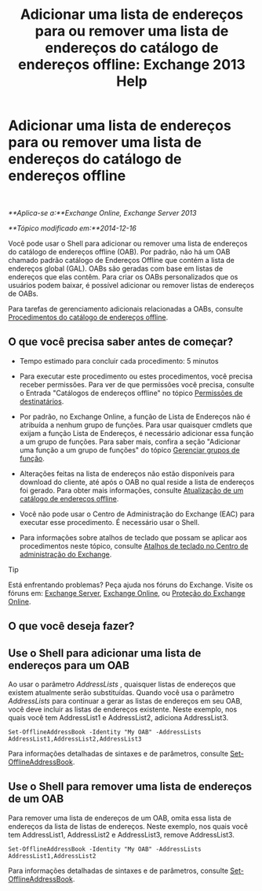 ﻿---
title: 'Adicionar uma lista de endereços para ou remover uma lista de endereços do catálogo de endereços offline: Exchange 2013 Help'
TOCTitle: Adicionar uma lista de endereços para ou remover uma lista de endereços do catálogo de endereços offline
ms:assetid: 86bd5651-ad41-4516-bf23-6579f4e4da03
ms:mtpsurl: https://technet.microsoft.com/pt-br/library/Bb123563(v=EXCHG.150)
ms:contentKeyID: 50486076
ms.date: 05/22/2018
mtps_version: v=EXCHG.150
ms.translationtype: MT
---

# Adicionar uma lista de endereços para ou remover uma lista de endereços do catálogo de endereços offline

 

_**Aplica-se a:**Exchange Online, Exchange Server 2013_

_**Tópico modificado em:**2014-12-16_

Você pode usar o Shell para adicionar ou remover uma lista de endereços do catálogo de endereços offline (OAB). Por padrão, não há um OAB chamado padrão catálogo de Endereços Offline que contém a lista de endereços global (GAL). OABs são geradas com base em listas de endereços que elas contêm. Para criar os OABs personalizados que os usuários podem baixar, é possível adicionar ou remover listas de endereços de OABs.

Para tarefas de gerenciamento adicionais relacionadas a OABs, consulte [Procedimentos do catálogo de endereços offline](offline-address-book-procedures-exchange-2013-help.md).

## O que você precisa saber antes de começar?

  - Tempo estimado para concluir cada procedimento: 5 minutos

  - Para executar este procedimento ou estes procedimentos, você precisa receber permissões. Para ver de que permissões você precisa, consulte o Entrada "Catálogos de endereços offline" no tópico [Permissões de destinatários](recipients-permissions-exchange-2013-help.md).

  - Por padrão, no Exchange Online, a função de Lista de Endereços não é atribuída a nenhum grupo de funções. Para usar quaisquer cmdlets que exijam a função Lista de Endereços, é necessário adicionar essa função a um grupo de funções. Para saber mais, confira a seção "Adicionar uma função a um grupo de funções" do tópico [Gerenciar grupos de função](manage-role-groups-exchange-2013-help.md).

  - Alterações feitas na lista de endereços não estão disponíveis para download do cliente, até após o OAB no qual reside a lista de endereços foi gerado. Para obter mais informações, consulte [Atualização de um catálogo de endereços offline](update-an-offline-address-book-exchange-2013-help.md).

  - Você não pode usar o Centro de Administração do Exchange (EAC) para executar esse procedimento. É necessário usar o Shell.

  - Para informações sobre atalhos de teclado que possam se aplicar aos procedimentos neste tópico, consulte [Atalhos de teclado no Centro de administração do Exchange](keyboard-shortcuts-in-the-exchange-admin-center-exchange-online-protection-help.md).


> [!TIP]
> Está enfrentando problemas? Peça ajuda nos fóruns do Exchange. Visite os fóruns em: <A href="https://go.microsoft.com/fwlink/p/?linkid=60612">Exchange Server</A>, <A href="https://go.microsoft.com/fwlink/p/?linkid=267542">Exchange Online</A>, ou <A href="https://go.microsoft.com/fwlink/p/?linkid=285351">Proteção do Exchange Online</A>.



## O que você deseja fazer?

## Use o Shell para adicionar uma lista de endereços para um OAB

Ao usar o parâmetro *AddressLists* , quaisquer listas de endereços que existem atualmente serão substituídas. Quando você usa o parâmetro *AddressLists* para continuar a gerar as listas de endereços em seu OAB, você deve incluir as listas de endereços existente. Neste exemplo, nos quais você tem AddressList1 e AddressList2, adiciona AddressList3.

    Set-OfflineAddressBook -Identity "My OAB" -AddressLists AddressList1,AddressList2,AddressList3

Para informações detalhadas de sintaxes e de parâmetros, consulte [Set-OfflineAddressBook](https://technet.microsoft.com/pt-br/library/aa996330\(v=exchg.150\)).

## Use o Shell para remover uma lista de endereços de um OAB

Para remover uma lista de endereços de um OAB, omita essa lista de endereços da lista de listas de endereços. Neste exemplo, nos quais você tem AddressList1, AddressList2 e AddressList3, remove AddressList3.

    Set-OfflineAddressBook -Identity "My OAB" -AddressLists AddressList1,AddressList2

Para informações detalhadas de sintaxes e de parâmetros, consulte [Set-OfflineAddressBook](https://technet.microsoft.com/pt-br/library/aa996330\(v=exchg.150\)).

